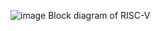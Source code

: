 ![image](https://github.com/AnhDuy0106/RISC-V/assets/126902854/98ba0c6f-751c-4f60-921b-63b1178f4493)
                              Block diagram of RISC-V
